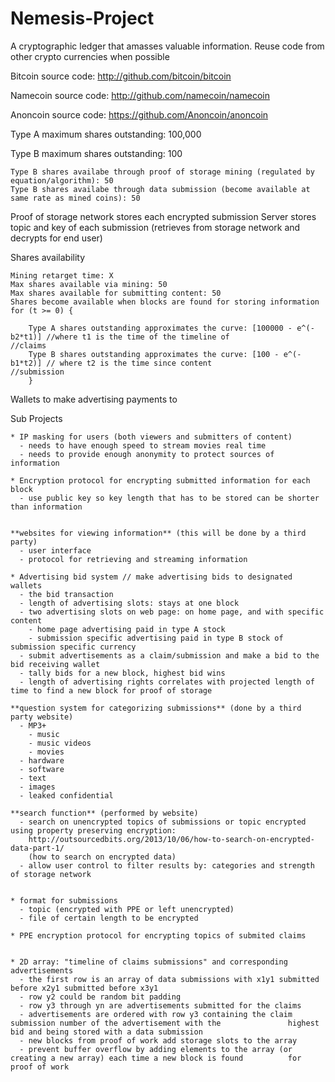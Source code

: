Nemesis-Project
===============

A cryptographic ledger that amasses valuable information.  Reuse code from other crypto currencies when possible

Bitcoin source code:
http://github.com/bitcoin/bitcoin

Namecoin source code:
http://github.com/namecoin/namecoin

Anoncoin source code:
https://github.com/Anoncoin/anoncoin

Type A maximum shares outstanding: 100,000

Type B maximum shares outstanding: 100

    Type B shares availabe through proof of storage mining (regulated by equation/algorithm): 50
    Type B shares availabe through data submission (become available at same rate as mined coins): 50
    
Proof of storage network stores each encrypted submission
Server stores topic and key of each submission (retrieves from storage network and decrypts for end user)

Shares availability

    Mining retarget time: X
    Max shares available via mining: 50
    Max shares available for submitting content: 50
    Shares become available when blocks are found for storing information
    for (t >= 0) {
        
        Type A shares outstanding approximates the curve: [100000 - e^(-b2*t1)] //where t1 is the time of the timeline of                                                                                 //claims
        Type B shares outstanding approximates the curve: [100 - e^(-b1*t2)] // where t2 is the time since content                                                                                     //submission
        }
        
        
Wallets to make advertising payments to

  
  Sub Projects
  
  
    * IP masking for users (both viewers and submitters of content)
      - needs to have enough speed to stream movies real time
      - needs to provide enough anonymity to protect sources of information
    
    * Encryption protocol for encrypting submitted information for each block
      - use public key so key length that has to be stored can be shorter than information
      
      
    **websites for viewing information** (this will be done by a third party)
      - user interface
      - protocol for retrieving and streaming information
    
    * Advertising bid system // make advertising bids to designated wallets
      - the bid transaction
      - length of advertising slots: stays at one block
      - two advertising slots on web page: on home page, and with specific content
        - home page advertising paid in type A stock
        - submission specific advertising paid in type B stock of submission specific currency
      - submit advertisements as a claim/submission and make a bid to the bid receiving wallet
      - tally bids for a new block, highest bid wins
      - length of advertising rights correlates with projected length of time to find a new block for proof of storage
    
    **question system for categorizing submissions** (done by a third party website)
      - MP3+
        - music
        - music videos
        - movies
      - hardware
      - software
      - text
      - images
      - leaked confidential
      
    **search function** (performed by website)
      - search on unencrypted topics of submissions or topic encrypted using property preserving encryption: 
        http://outsourcedbits.org/2013/10/06/how-to-search-on-encrypted-data-part-1/
        (how to search on encrypted data)
      - allow user control to filter results by: categories and strength of storage network


    * format for submissions
      - topic (encrypted with PPE or left unencrypted)
      - file of certain length to be encrypted
  
    * PPE encryption protocol for encrypting topics of submited claims


    * 2D array: "timeline of claims submissions" and corresponding advertisements
      - the first row is an array of data submissions with x1y1 submitted before x2y1 submitted before x3y1
      - row y2 could be random bit padding
      - row y3 through yn are advertisements submitted for the claims
      - advertisements are ordered with row y3 containing the claim submission number of the advertisement with the               highest bid and being stored with a data submission
      - new blocks from proof of work add storage slots to the array
      - prevent buffer overflow by adding elements to the array (or creating a new array) each time a new block is found          for proof of work
